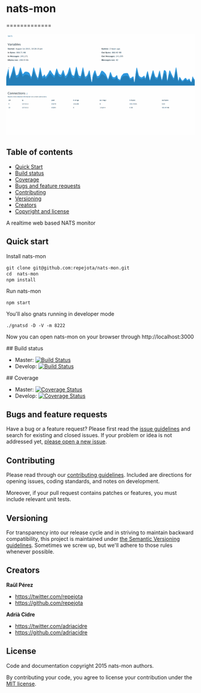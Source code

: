 # nats-mon
=============

![Alt text](/screenshot.gif "Screenshot")

## Table of contents

- [Quick Start](#quick-start)
- [Build status](#build-status)
- [Coverage](#coverage)
- [Bugs and feature requests](#bugs-and-feature-requests)
- [Contributing](#contributing)
- [Versioning](#versioning)
- [Creators](#creators)
- [Copyright and license](#copyright-and-license)

A realtime web based NATS monitor

## Quick start

Install nats-mon
```
git clone git@github.com:repejota/nats-mon.git
cd  nats-mon
npm install
```

Run nats-mon
```
npm start
```

You'll also gnats running in developer mode
```
./gnatsd -D -V -m 8222
```

Now you can open nats-mon on your browser through http://localhost:3000

## Build status

* Master: [![Build Status](https://travis-ci.org/repejota/nats-mon.svg?branch=master)](https://travis-ci.org/repejota/nats-mon)
* Develop: [![Build Status](https://travis-ci.org/repejota/nats-mon.svg?branch=develop)](https://travis-ci.org/repejota/nats-mon)

## Coverage

* Master: [![Coverage Status](https://coveralls.io/repos/repejota/nats-mon/badge.svg?branch=master&service=github)](https://coveralls.io/github/repejota/nats-mon?branch=master)
* Develop: [![Coverage Status](https://coveralls.io/repos/repejota/nats-mon/badge.svg?branch=develop&service=github)](https://coveralls.io/github/repejota/nats-mon?branch=develop)

## Bugs and feature requests

Have a bug or a feature request? Please first read the
[issue guidelines](https://github.com/repejota/nats-mon/blob/master/CONTRIBUTING.md#using-the-issue-tracker)
and search for existing and closed issues. If your problem or idea is not
addressed yet,
[please open a new issue](https://github.com/repejota/nats-mon/issues/new).

## Contributing

Please read through our
[contributing guidelines](https://github.com/repejota/nats-mon/blob/master/CONTRIBUTING.md).
Included are directions for opening issues, coding standards, and notes on
development.

Moreover, if your pull request contains patches or features, you must include
relevant unit tests.

## Versioning

For transparency into our release cycle and in striving to maintain backward
compatibility, this project is maintained under
[the Semantic Versioning guidelines](http://semver.org/). Sometimes we screw
up, but we'll adhere to those rules whenever possible.

## Creators

**Raül Pérez**

- <https://twitter.com/repejota>
- <https://github.com/repejota>


**Adrià Cidre**

- <https://twitter.com/adriacidre>
- <https://github.com/adriacidre>

## License

Code and documentation copyright 2015 nats-mon authors.

By contributing your code, you agree to license your contribution under the
[MIT license](LICENSE).
